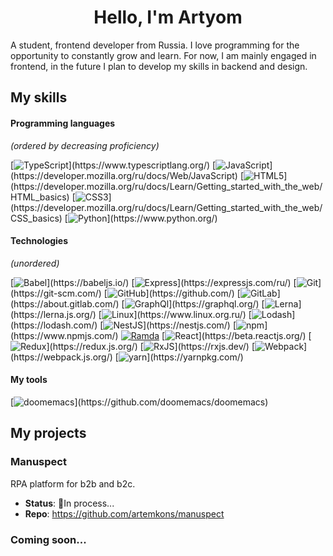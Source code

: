 <h1 align="center">Hello, I'm Artyom</h1>

A student, frontend developer from Russia. I love programming for the opportunity to constantly grow and learn. For now, I am mainly engaged in frontend, in the future I plan to develop my skills in backend and design.

<h2>My skills</h2>
  
  <h4>Programming languages</h4>
  
  *(ordered by decreasing proficiency)*
  
  [![TypeScript](https://img.shields.io/badge/-TypeScript-FFFFFF?logo="TypeScript")](https://www.typescriptlang.org/)
  [![JavaScript](https://img.shields.io/badge/-JavaScript-black?logo="JavaScript")](https://developer.mozilla.org/ru/docs/Web/JavaScript)
  [![HTML5](https://img.shields.io/badge/-HTML5-FFFFFF?logo="HTML5")](https://developer.mozilla.org/ru/docs/Learn/Getting_started_with_the_web/HTML_basics)
  [![CSS3](https://img.shields.io/badge/-CSS3-006BC0?logo="CSS3")](https://developer.mozilla.org/ru/docs/Learn/Getting_started_with_the_web/CSS_basics)
  [![Python](https://img.shields.io/badge/-Python-FFDC51?logo="Python")](https://www.python.org/)
  
  <h4>Technologies</h4>
  
  *(unordered)*
  
  [![Babel](https://img.shields.io/badge/-Babel-3B3C38?logo="Babel")](https://babeljs.io/)
  [![Express](https://img.shields.io/badge/-Express-black?logo="Express")](https://expressjs.com/ru/)
  [![Git](https://img.shields.io/badge/-git-E7E6DE?logo="Git")](https://git-scm.com/)
  [![GitHub](https://img.shields.io/badge/-GitHub-1C2128?logo="GitHub")](https://github.com/)
  [![GitLab](https://img.shields.io/badge/-GitLab-FFFFFF?logo="GitLab")](https://about.gitlab.com/)
  [![GraphQl](https://img.shields.io/badge/-GraphQl-171E26?logo="GraphQl")](https://graphql.org/)
  [![Lerna](https://img.shields.io/badge/-Lerna-1F2937?logo="Lerna")](https://lerna.js.org/)
  [![Linux](https://img.shields.io/badge/-Linux-2E3325?logo="Linux")](https://www.linux.org.ru/)
  [![Lodash](https://img.shields.io/badge/-Lodash-FFFFFF?logo="Lodash")](https://lodash.com/)
  [![NestJS](https://img.shields.io/badge/-NestJS-0E0E10?logo="NestJS")](https://nestjs.com/)
  [![npm](https://img.shields.io/badge/-npm-FFFFFF?logo="npm")](https://www.npmjs.com/)
  [![Ramda](https://img.shields.io/badge/-Ramda-884499)](https://ramdajs.com/)
  [![React](https://img.shields.io/badge/-React-23272F?logo="React")](https://beta.reactjs.org/)
  [![Redux](https://img.shields.io/badge/-Redux-593D88?logo="Redux")](https://redux.js.org/)
  [![RxJS](https://img.shields.io/badge/-RxJs-D81B60?logo="ReactiveX")](https://rxjs.dev/)
  [![Webpack](https://img.shields.io/badge/-Webpack-101619?logo="Webpack")](https://webpack.js.org/)
  [![yarn](https://img.shields.io/badge/-yarn-FFFFFF?logo="yarn")](https://yarnpkg.com/)
  
  <h4>My tools</h4>

  [![doomemacs](https://img.shields.io/badge/-doomemacs-EFEADB?logo="GNUEmacs")](https://github.com/doomemacs/doomemacs)
  
<h2>My projects</h2>
  
  ### Manuspect
  RPA platform for b2b and b2c.
  - **Status**: :hammer:In process...
  - **Repo**: https://github.com/artemkons/manuspect

### Coming soon...
  
